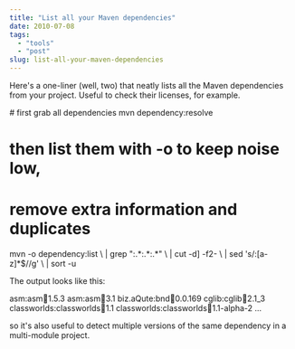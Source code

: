 ```yaml
---
title: "List all your Maven dependencies"
date: 2010-07-08
tags: 
  - "tools"
  - "post"
slug: list-all-your-maven-dependencies
---
```


Here's a one-liner (well, two) that neatly lists all the Maven dependencies from your project. Useful to check their licenses, for example.

\# first grab all dependencies
mvn dependency:resolve

# then list them with -o to keep noise low,
# remove extra information and duplicates
mvn -o dependency:list \\
| grep ":.\*:.\*:.\*" \\
| cut -d\] -f2- \\
| sed 's/:\[a-z\]\*$//g' \\
| sort -u 

The output looks like this:

asm:asm:jar:1.5.3
asm:asm:jar:3.1
biz.aQute:bnd:jar:0.0.169
cglib:cglib:jar:2.1\_3
classworlds:classworlds:jar:1.1
classworlds:classworlds:jar:1.1-alpha-2
...

so it's also useful to detect multiple versions of the same dependency in a multi-module project.
